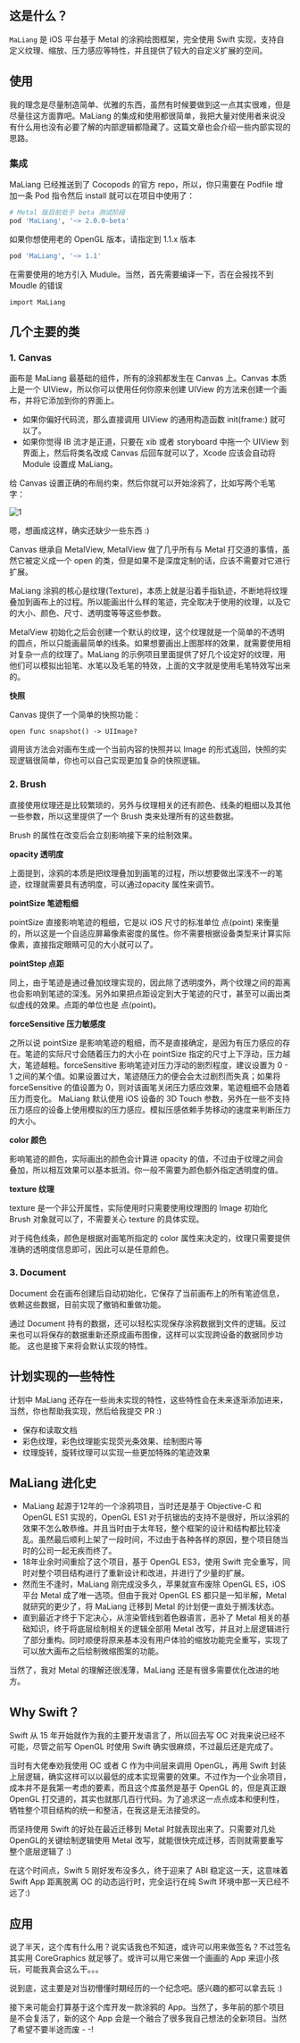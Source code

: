 ## 这是什么？

`MaLiang` 是 iOS 平台基于 Metal 的涂鸦绘图框架，完全使用 Swift 实现，支持自定义纹理、缩放、压力感应等特性，并且提供了较大的自定义扩展的空间。

## 使用

我的理念是尽量制造简单、优雅的东西，虽然有时候要做到这一点其实很难，但是尽量往这方面靠吧。MaLiang 的集成和使用都很简单，我把大量对使用者来说没有什么用也没有必要了解的内部逻辑都隐藏了。这篇文章也会介绍一些内部实现的思路。

### 集成

MaLiang 已经推送到了 Cocopods 的官方 repo，所以，你只需要在 Podfile 增加一条 Pod 指令然后 install 就可以在项目中使用了：

```sh
# Metal 版目前处于 beta 测试阶段
pod 'MaLiang', '~> 2.0.0-beta'
```

如果你想使用老的 OpenGL 版本，请指定到 1.1.x 版本

```sh
pod 'MaLiang', '~> 1.1'
```

在需要使用的地方引入 Mudule。当然，首先需要编译一下，否在会报找不到 Moudle 的错误

```objc
import MaLiang
```

## 几个主要的类

### 1. Canvas

画布是 MaLiang 最基础的组件，所有的涂鸦都发生在 Canvas 上。Canvas 本质上是一个 UIView，所以你可以使用任何你原来创建 UIView 的方法来创建一个画布，并将它添加到你的界面上。

* 如果你偏好代码流，那么直接调用 UIView 的通用构造函数 init(frame:) 就可以了。
* 如果你觉得 IB 流才是正道，只要在 xib 或者 storyboard 中拖一个 UIView 到界面上，然后将类名改成 Canvas 后回车就可以了，Xcode 应该会自动将 Module 设置成 MaLiang。

给 Canvas 设置正确的布局约束，然后你就可以开始涂鸦了，比如写两个毛笔字：

![1](http://)


嗯，想画成这样，确实还缺少一些东西 :)

Canvas 继承自 MetalView, MetalView 做了几乎所有与 Metal 打交道的事情，虽然它被定义成一个 open 的类，但是如果不是深度定制的话，应该不需要对它进行扩展。

MaLiang 涂鸦的核心是纹理(Texture)，本质上就是沿着手指轨迹，不断地将纹理叠加到画布上的过程。所以能画出什么样的笔迹，完全取决于使用的纹理，以及它的大小、颜色、尺寸、透明度等等这些参数。

MetalView 初始化之后会创建一个默认的纹理，这个纹理就是一个简单的不透明的圆点，所以只能画最简单的线条。如果想要画出上图那样的效果，就需要使用相对复杂一点的纹理了。MaLiang 的示例项目里面提供了好几个设定好的纹理，用他们可以模拟出铅笔、水笔以及毛笔的特效，上面的文字就是使用毛笔特效写出来的。

**快照**

Canvas 提供了一个简单的快照功能：

```objc
open func snapshot() -> UIImage?
```

调用该方法会对画布生成一个当前内容的快照并以 Image 的形式返回，快照的实现逻辑很简单，你也可以自己实现更加复杂的快照逻辑。

### 2. Brush

直接使用纹理还是比较繁琐的，另外与纹理相关的还有颜色、线条的粗细以及其他一些参数，所以这里提供了一个 Brush 类来处理所有的这些数据。

Brush 的属性在改变后会立刻影响接下来的绘制效果。

**opacity 透明度**

上面提到，涂鸦的本质是把纹理叠加到画笔的过程，所以想要做出深浅不一的笔迹，纹理就需要具有透明度，可以通过opacity 属性来调节。

**pointSize 笔迹粗细**

pointSize 直接影响笔迹的粗细，它是以 iOS 尺寸的标准单位 点(point) 来衡量的，所以这是一个自适应屏幕像素密度的属性。你不需要根据设备类型来计算实际像素，直接指定眼睛可见的大小就可以了。

**pointStep 点距**

同上，由于笔迹是通过叠加纹理实现的，因此除了透明度外，两个纹理之间的距离也会影响到笔迹的深浅。另外如果把点距设定到大于笔迹的尺寸，甚至可以画出类似虚线的效果。点距的单位也是 点(point)。

**forceSensitive 压力敏感度**

之所以说 pointSize 是影响笔迹的粗细，而不是直接确定，是因为有压力感应的存在。笔迹的实际尺寸会随着压力的大小在 pointSize 指定的尺寸上下浮动，压力越大，笔迹越粗。forceSensitive 影响笔迹对压力浮动的剧烈程度，建议设置为 0 - 1 之间的某个值。如果设置过大，笔迹随压力的便会会太过剧烈而失真；如果将 forceSensitive 的值设置为 0，则对该画笔关闭压力感应效果，笔迹粗细不会随着压力而变化。
MaLiang 默认使用 iOS 设备的 3D Touch 参数，另外在一些不支持压力感应的设备上使用模拟的压力感应。模拟压感依赖手势移动的速度来判断压力的大小。

**color 颜色**

影响笔迹的颜色，实际画出的颜色会计算进 opacity 的值，不过由于纹理之间会叠加，所以相互效果可以基本抵消。你一般不需要为颜色额外指定透明度的值。

**texture 纹理**

texture 是一个非公开属性，实际使用时只需要使用纹理图的 Image 初始化 Brush 对象就可以了，不需要关心 texture 的具体实现。

对于纯色线条，颜色是根据对画笔所指定的 color 属性来决定的，纹理只需要提供准确的透明度信息即可，因此可以是任意颜色。

### 3. Document

Document 会在画布创建后自动初始化，它保存了当前画布上的所有笔迹信息，依赖这些数据，目前实现了撤销和重做功能。

通过 Document 持有的数据，还可以轻松实现保存涂鸦数据到文件的逻辑。反过来也可以将保存的数据重新还原成画布图像，这样可以实现跨设备的数据同步功能。
这也是接下来将会默认实现的特性。

## 计划实现的一些特性
计划中 MaLiang 还存在一些尚未实现的特性，这些特性会在未来逐渐添加进来，当然，你也帮助我实现，然后给我提交 PR :)

* 保存和读取文档
* 彩色纹理，彩色纹理能实现荧光条效果、绘制图片等
* 纹理旋转，旋转纹理可以实现一些更加特殊的笔迹效果

## MaLiang 进化史

* MaLiang 起源于12年的一个涂鸦项目，当时还是基于 Objective-C 和 OpenGL ES1 实现的，OpenGL ES1 对于抗锯齿的支持不是很好，所以涂鸦的效果不怎么敢恭维。并且当时由于太年轻，整个框架的设计和结构都比较凌乱。虽然最后顺利上架了一段时间，不过由于各种各样的原因，整个项目随当时的公司一起无疾而终了。
* 18年业余时间重拾了这个项目，基于 OpenGL ES3，使用 Swift 完全重写，同时对整个项目结构进行了重新设计和改进，并进行了少量的扩展。
* 然而生不逢时，MaLiang 刚完成没多久，苹果就宣布废除 OpenGL ES，iOS 平台 Metal 成了唯一选项。但由于我对 OpenGL ES 都只是一知半解，Metal 就研究的更少了，将 MaLiang 迁移到 Metal 的计划便一直处于搁浅状态。
* 直到最近才终于下定决心，从渲染管线到着色器语言，恶补了 Metal 相关的基础知识，终于将底层绘制相关的逻辑全部用 Metal 改写，并且对上层逻辑进行了部分重构。同时顺便将原来基本没有用户体验的缩放功能完全重写，实现了可以放大画布之后绘制微缩图案的功能。

当然了，我对 Metal 的理解还很浅薄，MaLiang 还是有很多需要优化改进的地方。

## Why Swift？

Swift 从 15 年开始就作为我的主要开发语言了，所以回去写 OC 对我来说已经不可能，尽管之前写 OpenGL 时使用 Swift 确实很麻烦，不过最后还是完成了。

当时有大佬奉劝我使用 OC 或者 C 作为中间层来调用 OpenGL，再用 Swift 封装上层逻辑，确实这样可以以最低的成本实现需要的效果。不过作为一个业余项目，成本并不是我第一考虑的要素，而且这个库虽然是基于 OpenGL 的，但是真正跟 OpenGL 打交道的，其实也就那几百行代码。为了追求这一点点成本和便利性，牺牲整个项目结构的统一和整洁，在我这是无法接受的。

而坚持使用 Swift 的好处在最近迁移到 Metal 时就表现出来了。只需要对几处OpenGL的关键绘制逻辑使用 Metal 改写，就能很快完成迁移，否则就需要重写整个底层逻辑了 :)

在这个时间点，Swift 5 刚好发布没多久，终于迎来了 ABI 稳定这一天，这意味着 Swift App 距离脱离 OC 的动态运行时，完全运行在纯 Swift 环境中那一天已经不远了:)

## 应用

说了半天，这个库有什么用？说实话我也不知道，或许可以用来做签名？不过签名其实用 CoreGraphics 就足够了。或许可以用它来做一个画画的 App 来逗小孩玩，可能我真会这么干。。。

说到底，这主要是对当初懵懂时期经历的一个纪念吧。感兴趣的都可以拿去玩 :)

接下来可能会打算基于这个库开发一款涂鸦的 App。当然了，多年前的那个项目是不会复活了，新的这个 App 会是一个融合了很多我自己想法的全新项目。当然了希望不要半途而废 - -!

